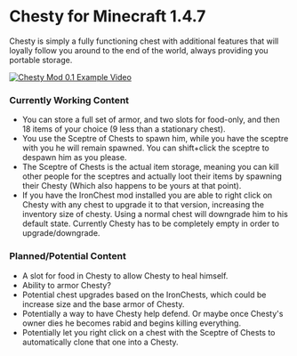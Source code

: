 # Chesty for Minecraft 1.4.7

Chesty is simply a fully functioning chest with additional features that will loyally follow you around to the end of the world, always providing you portable storage.

[![Chesty Mod 0.1 Example Video](https://img.youtube.com/vi/63oHPirTwLk/0.jpg)](https://www.youtube.com/watch?v=63oHPirTwLk)

### Currently Working Content
* You can store a full set of armor, and two slots for food-only, and then 18 items of your choice (9 less than a stationary chest).
* You use the Sceptre of Chests to spawn him, while you have the sceptre with you he will remain spawned. You can shift+click the sceptre to despawn him as you please.
* The Sceptre of Chests is the actual item storage, meaning you can kill other people for the sceptres and actually loot their items by spawning their  Chesty (Which also happens to be yours at that point).
* If you have the IronChest mod installed you are able to right click on Chesty with any chest to upgrade it to that version, increasing the inventory size of chesty. Using a normal chest will downgrade him to his default state. Currently Chesty has to be completely empty in order to upgrade/downgrade.

### Planned/Potential Content
* A slot for food in Chesty to allow Chesty to heal himself.
* Ability to armor Chesty?
* Potential chest upgrades based on the IronChests, which could be increase size and the base armor of Chesty.
* Potentially a way to have Chesty help defend. Or maybe once Chesty's owner dies he becomes rabid and begins killing everything.
* Potentially let you right click on a chest with the Sceptre of Chests to automatically clone that one into a Chesty.
